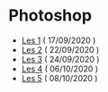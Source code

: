 # Photoshop

- [Les 1](https://github.com/Goldflow/photoshop-courses/tree/master/les1) ( 17/09/2020 )
- [Les 2](https://github.com/Goldflow/photoshop-courses/tree/master/les2) ( 22/09/2020 )
- [Les 3](https://github.com/Goldflow/photoshop-courses/tree/master/les3) ( 24/09/2020 )
- [Les 4](https://github.com/Goldflow/photoshop-courses/tree/master/les4) ( 06/10/2020 )
- [Les 5](https://github.com/Goldflow/photoshop-courses/tree/master/les5) ( 08/10/2020 )

